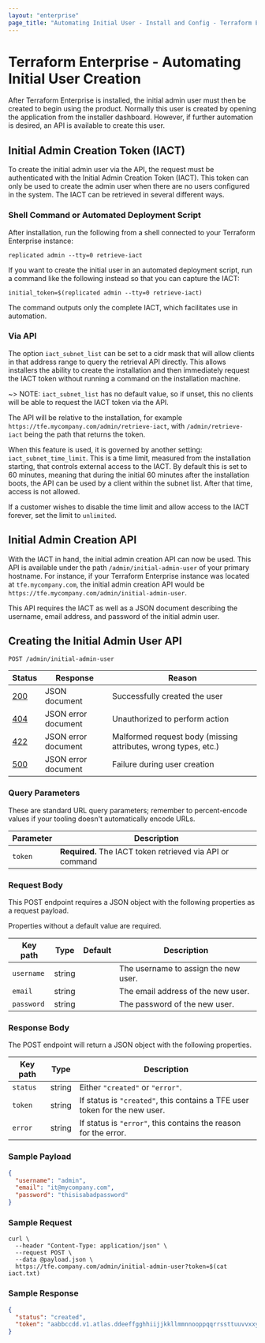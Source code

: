 ```yaml
---
layout: "enterprise"
page_title: "Automating Initial User - Install and Config - Terraform Enterprise"
---
```


# Terraform Enterprise - Automating Initial User Creation

After Terraform Enterprise is installed, the initial admin user must then be created to begin using the product.
Normally this user is created by opening the application from the installer dashboard. However, if further automation is desired, an API is available to create this user.

## Initial Admin Creation Token (IACT)

To create the initial admin user via the API, the request must be authenticated with the Initial Admin Creation Token (IACT). This token
can only be used to create the admin user when there are no users configured in the system. The IACT can be retrieved in several different ways.

### Shell Command or Automated Deployment Script

After installation, run the following from a shell connected to your Terraform Enterprise instance:

```shell
replicated admin --tty=0 retrieve-iact
```

If you want to create the initial user in an automated deployment script, run a command like the following instead so that you can capture the IACT:

```shell
initial_token=$(replicated admin --tty=0 retrieve-iact)
```

The command outputs only the complete IACT, which facilitates use in automation.

### Via API

The option `iact_subnet_list` can be set to a cidr mask that will allow clients in that address range to query the retrieval API directly. This allows installers the ability to create the installation and then immediately request the IACT token without running a command on the installation machine.

~> NOTE: `iact_subnet_list` has no default value, so if unset, this no clients will be able to request the IACT token via the API.

The API will be relative to the installation, for example `https://tfe.mycompany.com/admin/retrieve-iact`, with `/admin/retrieve-iact` being the path that returns the token.

When this feature is used, it is governed by another setting: `iact_subnet_time_limit`. This is a time limit, measured from the installation starting, that controls external access to the IACT. By default this is set to 60 minutes, meaning that during the initial 60 minutes after the installation boots, the API can be used by a client within the subnet list. After that time, access is not allowed.

If a customer wishes to disable the time limit and allow access to the IACT forever, set the limit to `unlimited`.

## Initial Admin Creation API

With the IACT in hand, the initial admin creation API can now be used. This API is available under the path `/admin/initial-admin-user` of your primary hostname. For instance, if your Terraform Enterprise instance was located at `tfe.mycompany.com`, the initial admin creation API would be `https://tfe.mycompany.com/admin/initial-admin-user`.

This API requires the IACT as well as a JSON document describing the username, email address, and password of the initial admin user.

## Creating the Initial Admin User API

`POST /admin/initial-admin-user`

Status  | Response                                     | Reason
--------|----------------------------------------------|----------
[200][] | JSON document                                | Successfully created the user
[404][] | JSON error document                          | Unauthorized to perform action
[422][] | JSON error document                          | Malformed request body (missing attributes, wrong types, etc.)
[500][] | JSON error document                         | Failure during user creation

[200]: https://developer.mozilla.org/en-US/docs/Web/HTTP/Status/200
[400]: https://developer.mozilla.org/en-US/docs/Web/HTTP/Status/400
[404]: https://developer.mozilla.org/en-US/docs/Web/HTTP/Status/404
[422]: https://developer.mozilla.org/en-US/docs/Web/HTTP/Status/422
[500]: https://developer.mozilla.org/en-US/docs/Web/HTTP/Status/500

### Query Parameters

These are standard URL query parameters; remember to percent-encode values if your tooling doesn't automatically encode URLs.

Parameter               | Description
------------------------|------------
`token`                 | **Required.** The IACT token retrieved via API or command

### Request Body

This POST endpoint requires a JSON object with the following properties as a request payload.

Properties without a default value are required.

Key path                    | Type   | Default | Description
----------------------------|--------|---------|------------
`username`                  | string |         | The username to assign the new user.
`email`                     | string |         | The email address of the new user.
`password`                  | string |         | The password of the new user.

### Response Body

The POST endpoint will return a JSON object with the following properties.

Key path                    | Type   | Description
----------------------------|--------|------------
`status`                    | string | Either `"created"` or `"error"`.
`token`                     | string | If status is `"created"`, this contains a TFE user token for the new user.
`error`                     | string | If status is `"error"`, this contains the reason for the error.

### Sample Payload

```json
{
  "username": "admin",
  "email": "it@mycompany.com",
  "password": "thisisabadpassword"
}
```

### Sample Request

```shell
curl \
  --header "Content-Type: application/json" \
  --request POST \
  --data @payload.json \
  https://tfe.company.com/admin/initial-admin-user?token=$(cat iact.txt)
```

### Sample Response

```json
{
  "status": "created",
  "token": "aabbccdd.v1.atlas.ddeeffgghhiijjkkllmmnnooppqqrrssttuuvvxxyyzz"
}
```
